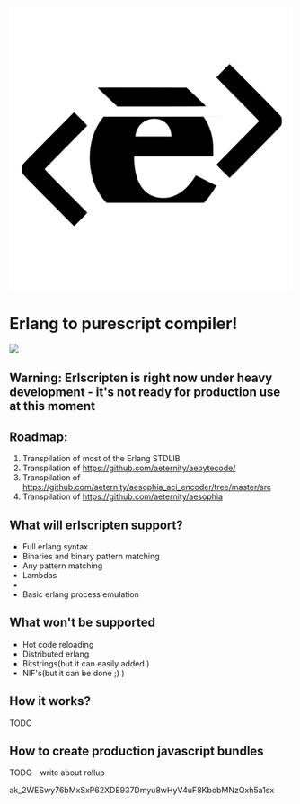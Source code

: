 ![](images/logo.svg)
# Erlang to purescript compiler! 
![](images/demo1.gif)

## Warning: Erlscripten is right now under heavy development - it's not ready for production use at this moment

## Roadmap:
1. Transpilation of most of the Erlang STDLIB
2. Transpilation of https://github.com/aeternity/aebytecode/
3. Transpilation of https://github.com/aeternity/aesophia_aci_encoder/tree/master/src
4. Transpilation of https://github.com/aeternity/aesophia

## What will erlscripten support?
- Full erlang syntax
- Binaries and binary pattern matching
- Any pattern matching
- Lambdas
- 
- Basic erlang process emulation

## What won't be supported
- Hot code reloading
- Distributed erlang
- Bitstrings(but it can easily added )
- NIF's(but it can be done ;) )

## How it works?
TODO

## How to create production javascript bundles
TODO - write about rollup

ak_2WESwy76bMxSxP62XDE937Dmyu8wHyV4uF8KbobMNzQxh5a1sx


